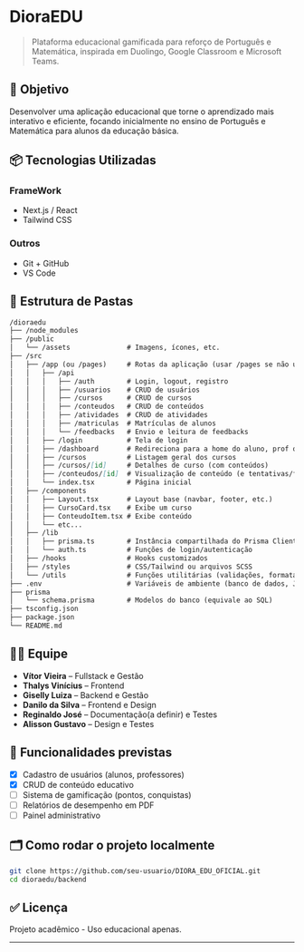 # DioraEDU

> Plataforma educacional gamificada para reforço de Português e Matemática, inspirada em Duolingo, Google Classroom e Microsoft Teams.

## 🚀 Objetivo

Desenvolver uma aplicação educacional que torne o aprendizado mais interativo e eficiente, focando inicialmente no ensino de Português e Matemática para alunos da educação básica.

## 📦 Tecnologias Utilizadas

### FrameWork
- Next.js / React
- Tailwind CSS

### Outros
- Git + GitHub
- VS Code

## 📁 Estrutura de Pastas

```markdown
/dioraedu
├── /node_modules
├── /public
│   └── /assets              # Imagens, ícones, etc.
├── /src
│   ├── /app (ou /pages)     # Rotas da aplicação (usar /pages se não usar App Router)
│   │   ├── /api
│   │   │   ├── /auth        # Login, logout, registro
│   │   │   ├── /usuarios    # CRUD de usuários
│   │   │   ├── /cursos      # CRUD de cursos
│   │   │   ├── /conteudos   # CRUD de conteúdos
│   │   │   ├── /atividades  # CRUD de atividades
│   │   │   ├── /matriculas  # Matrículas de alunos
│   │   │   └── /feedbacks   # Envio e leitura de feedbacks
│   │   ├── /login           # Tela de login
│   │   ├── /dashboard       # Redireciona para a home do aluno, prof ou admin
│   │   ├── /cursos          # Listagem geral dos cursos
│   │   ├── /cursos/[id]     # Detalhes de curso (com conteúdos)
│   │   ├── /conteudos/[id]  # Visualização de conteúdo (e tentativas/feedback)
│   │   └── index.tsx        # Página inicial
│   ├── /components
│   │   ├── Layout.tsx       # Layout base (navbar, footer, etc.)
│   │   ├── CursoCard.tsx    # Exibe um curso
│   │   ├── ConteudoItem.tsx # Exibe conteúdo
│   │   └── etc...
│   ├── /lib
│   │   ├── prisma.ts        # Instância compartilhada do Prisma Client
│   │   └── auth.ts          # Funções de login/autenticação
│   ├── /hooks               # Hooks customizados
│   ├── /styles              # CSS/Tailwind ou arquivos SCSS
│   └── /utils               # Funções utilitárias (validações, formatações, etc.)
├── .env                     # Variáveis de ambiente (banco de dados, JWT, etc.)
├── prisma
│   └── schema.prisma        # Modelos do banco (equivale ao SQL)
├── tsconfig.json
├── package.json
└── README.md

````


## 🧑‍💻 Equipe
- **Vítor Vieira** – Fullstack e Gestão
- **Thalys Vinícius** – Frontend
- **Giselly Luiza** – Backend e Gestão
- **Danilo da Silva** – Frontend e Design
- **Reginaldo José** – Documentação(a definir) e Testes
- **Alisson Gustavo** – Design e Testes 

## 📌 Funcionalidades previstas
- [x] Cadastro de usuários (alunos, professores)
- [x] CRUD de conteúdo educativo
- [ ] Sistema de gamificação (pontos, conquistas)
- [ ] Relatórios de desempenho em PDF
- [ ] Painel administrativo

## 🗂️ Como rodar o projeto localmente

```bash
git clone https://github.com/seu-usuario/DIORA_EDU_OFICIAL.git
cd dioraedu/backend
````

## ✅ Licença

Projeto acadêmico - Uso educacional apenas.

---
